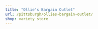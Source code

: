 ```yaml
---
title: "Ollie's Bargain Outlet"
url: /pittsburgh/ollies-bargain-outlet/
shop: variety store
---
```

